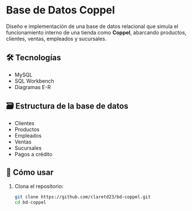 # Base de Datos Coppel

Diseño e implementación de una base de datos relacional que simula el funcionamiento interno de una tienda como **Coppel**, abarcando productos, clientes, ventas, empleados y sucursales.

## 🛠 Tecnologías
- MySQL
- SQL Workbench
- Diagramas E-R

## 🗃 Estructura de la base de datos
- Clientes
- Productos
- Empleados
- Ventas
- Sucursales
- Pagos a crédito

## 🚀 Cómo usar

1. Clona el repositorio:
   ```bash
   git clone https://github.com/claretd23/bd-coppel.git
   cd bd-coppel
